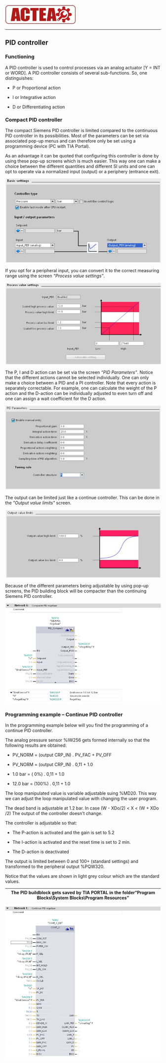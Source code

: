 
![ACTEA](../Logo_ACTEA_2.jpg)
_____________________________________

## PID controller

### Functioning

A PID controller is used to control processes via an analog actuator
[Y = INT or WORD]. A PID controller consists of several sub-functions. So,
one distinguishes:

- P or Proportional action

- I or Integrative action

- D or Differentiating action


### Compact PID controller

The compact Siemens PID controller is limited compared to the continuous PID controller in its possibilities. Most of the parameters can be set via associated pop-up menus and can therefore only be set using a
programming device (PC with TIA Portal).

As an advantage it can be quoted that configuring this controller is done by using these pop-up screens which is much easier. This way one can make a choice between the different quantities and different SI units and one can opt to operate via a normalized input (output) or a periphery (entrance exit).

![Siemens Example](../Ad05/Images/SiemensEx5.jpg)

If you opt for a peripheral input, you can convert it to the
correct measuring range using the screen *“Process value settings”*.

![Siemens Example](../Ad05/Images/SiemensEx6.jpg)


The P, I and D action can be set via the screen *“PID Parameters”*. Notice that the different actions cannot be selected individually. One can only make a choice between a PID and a PI controller. Note that every action is separately correctable. For example, one can calculate the weight of the P action and the D-action can be individually adjusted to even turn off and one can assign a wait coefficient for the D action.

![Siemens Example](../Ad05/Images/SiemensEx7.jpg)


The output can be limited just like a continue controller. This can be done in the *"Output value limits"* screen.

![Siemens Example](../Ad05/Images/SiemensEx8.jpg)


Because of the different parameters being adjustable by using pop-up screens, the PID building block will be compacter than the continuing Siemens PID controller.

![Siemens Example](../Ad05/Images/SiemensEx9.jpg)


### Programming example – Continue PID controller

In the programming example below will you find the programming of a continue PID controller.

The analog pressure sensor %IW256 gets formed internally so that the following results are obtained:

-   PV_NORM = (output CRP_IN) . PV_FAC + PV_OFF

-   PV_NORM = (output CRP_IN) . 0,11 + 1.0

-   1.0 bar = ( 0%) . 0,11 + 1.0

-   12.0 bar = (100%) . 0,11 + 1.0

The loop manipulated value is variable adjustable suing %MD20. This way we can adjust the loop manipulated value with changing the user program.

The dead band is adjustable at 1.2 bar. In case (W - XDo/2) \< X \< (W + XDo /2)
The output of the controller doesn't change.

The controller is adjustable so that:

-   The P-action is activated and the gain is set to 5.2

-   The I-action is activated and the reset time is set to 2 min.

-   The D-action is deactivated

The output is limited between 0 and 100+ (standard settings) and transformed to the peripheral output %PQW320.

Notice that the values are shown in light grey colour which are the standard values.

| **The PID buildblock gets saved by TIA PORTAL in the folder“Program Blocks\\System Blocks\\Program Resources”** |
|------------------------------------------------------------------------------------------|

![Siemens Example](../Ad05/Images/SiemensEx10.jpg)
